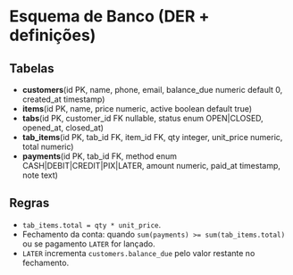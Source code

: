 # Esquema de Banco (DER + definições)

## Tabelas
- **customers**(id PK, name, phone, email, balance_due numeric default 0, created_at timestamp)
- **items**(id PK, name, price numeric, active boolean default true)
- **tabs**(id PK, customer_id FK nullable, status enum OPEN|CLOSED, opened_at, closed_at)
- **tab_items**(id PK, tab_id FK, item_id FK, qty integer, unit_price numeric, total numeric)
- **payments**(id PK, tab_id FK, method enum CASH|DEBIT|CREDIT|PIX|LATER, amount numeric, paid_at timestamp, note text)

## Regras
- `tab_items.total = qty * unit_price`.
- Fechamento da conta: quando `sum(payments) >= sum(tab_items.total)` ou se pagamento `LATER` for lançado.
- `LATER` incrementa `customers.balance_due` pelo valor restante no fechamento.
